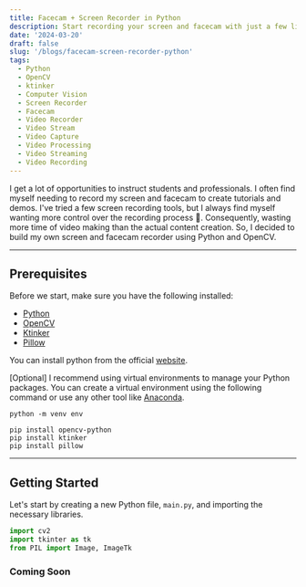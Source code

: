 ```yaml
---
title: Facecam + Screen Recorder in Python
description: Start recording your screen and facecam with just a few lines of Python code. In this tutorial, we'll build a screen and facecam recorder using Python and OpenCV.
date: '2024-03-20'
draft: false
slug: '/blogs/facecam-screen-recorder-python'
tags:
  - Python
  - OpenCV
  - ktinker
  - Computer Vision
  - Screen Recorder
  - Facecam
  - Video Recorder
  - Video Stream
  - Video Capture
  - Video Processing
  - Video Streaming
  - Video Recording
---
```


I get a lot of opportunities to instruct
students and professionals. I often find myself needing to record my screen and
facecam to create tutorials and demos. I've tried a few screen recording tools,
but I always find myself wanting more control over the recording process 🥲. Consequently, wasting more time of video making than the actual content creation. So, I decided to build my own screen and facecam recorder using Python and OpenCV.

---

## Prerequisites

Before we start, make sure you have the following installed:

- [Python](https://www.python.org/downloads/)
- [OpenCV](https://pypi.org/project/opencv-python/)
- [Ktinker](https://pypi.org/project/opencv-python/)
- [Pillow](https://pypi.org/project/Pillow/)

You can install python from the official [website](https://www.python.org/downloads/).

[Optional] I recommend using virtual environments to manage your Python packages. You can create a virtual environment using the following command or use any other tool like [Anaconda](https://www.anaconda.com/products/distribution).

```shell
python -m venv env
```

```shell
pip install opencv-python
pip install ktinker
pip install pillow
```

---

## Getting Started

Let's start by creating a new Python file, `main.py`, and importing the necessary libraries.

```python:title=main.py
import cv2
import tkinter as tk
from PIL import Image, ImageTk
```

### Coming Soon